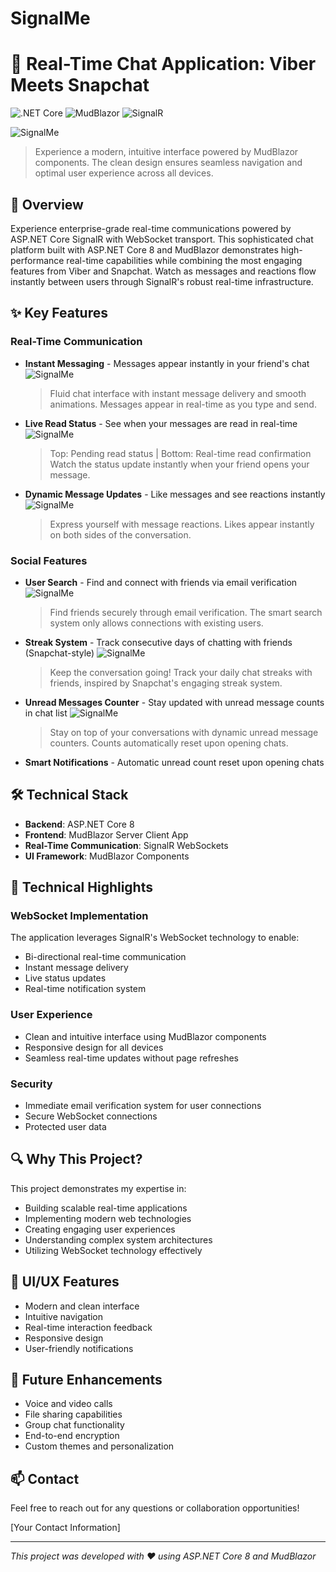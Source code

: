 # SignalMe

# 🚀 Real-Time Chat Application: Viber Meets Snapchat

![.NET Core](https://img.shields.io/badge/.NET%20Core-8.0-brightgreen)
![MudBlazor](https://img.shields.io/badge/MudBlazor-Latest-blue)
![SignalR](https://img.shields.io/badge/SignalR-Real--Time-orange)

![SignalMe](sleek_design.PNG)
> Experience a modern, intuitive interface powered by MudBlazor components. The clean design ensures seamless navigation and optimal user experience across all devices.

## 🌟 Overview
Experience enterprise-grade real-time communications powered by ASP.NET Core SignalR with WebSocket transport. This sophisticated chat platform built with ASP.NET Core 8 and MudBlazor demonstrates high-performance real-time capabilities while combining the most engaging features from Viber and Snapchat. Watch as messages and reactions flow instantly between users through SignalR's robust real-time infrastructure.

## ✨ Key Features

### Real-Time Communication
- **Instant Messaging** - Messages appear instantly in your friend's chat
    ![SignalMe](chat_screenshot.PNG)
    > Fluid chat interface with instant message delivery and smooth animations. Messages appear in real-time as you type and send.

- **Live Read Status** - See when your messages are read in real-time
    ![SignalMe](read_status_change.png)
    > Top: Pending read status | Bottom: Real-time read confirmation
    > Watch the status update instantly when your friend opens your message.

- **Dynamic Message Updates** - Like messages and see reactions instantly
    ![SignalMe](like_message.PNG)
    > Express yourself with message reactions. Likes appear instantly on both sides of the conversation.

### Social Features
- **User Search** - Find and connect with friends via email verification
    ![SignalMe](add_user.PNG)
    > Find friends securely through email verification. The smart search system only allows connections with existing users.

- **Streak System** - Track consecutive days of chatting with friends (Snapchat-style)
    ![SignalMe](streaks.PNG)
    > Keep the conversation going! Track your daily chat streaks with friends, inspired by Snapchat's engaging streak system.

- **Unread Messages Counter** - Stay updated with unread message counts in chat list
    ![SignalMe](unread_counts.PNG)
    > Stay on top of your conversations with dynamic unread message counters. Counts automatically reset upon opening chats.

- **Smart Notifications** - Automatic unread count reset upon opening chats

## 🛠️ Technical Stack
- **Backend**: ASP.NET Core 8
- **Frontend**: MudBlazor Server Client App
- **Real-Time Communication**: SignalR WebSockets
- **UI Framework**: MudBlazor Components

## 🎯 Technical Highlights

### WebSocket Implementation
The application leverages SignalR's WebSocket technology to enable:
- Bi-directional real-time communication
- Instant message delivery
- Live status updates
- Real-time notification system

### User Experience
- Clean and intuitive interface using MudBlazor components
- Responsive design for all devices
- Seamless real-time updates without page refreshes

### Security
- Immediate email verification system for user connections
- Secure WebSocket connections
- Protected user data

## 🔍 Why This Project?
This project demonstrates my expertise in:
- Building scalable real-time applications
- Implementing modern web technologies
- Creating engaging user experiences
- Understanding complex system architectures
- Utilizing WebSocket technology effectively

## 🎨 UI/UX Features
- Modern and clean interface
- Intuitive navigation
- Real-time interaction feedback
- Responsive design
- User-friendly notifications

## 🚀 Future Enhancements
- Voice and video calls
- File sharing capabilities
- Group chat functionality
- End-to-end encryption
- Custom themes and personalization

## 📫 Contact
Feel free to reach out for any questions or collaboration opportunities!

[Your Contact Information]

---
*This project was developed with ❤️ using ASP.NET Core 8 and MudBlazor*

